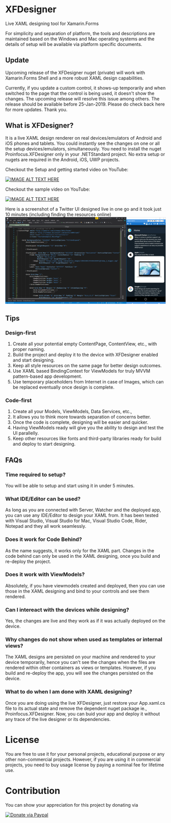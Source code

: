 # XFDesigner
Live XAML designing tool for Xamarin.Forms

For simplicity and separation of platform, the tools and descriptions are maintained based on the Windows and Mac operating systems and the details of setup will be available via platform specific documents.

## Update
Upcoming release of the XFDesigner nuget (private) will work with Xamarin.Forms Shell and a more robust XAML design capabilities. 

Currently, if you update a custom control, it shows-up temporarily and when switched to the page that the control is being used, it doesn't show the changes. The upcoming release will resolve this issue among others. The release should be available before 25-Jan-2019. Please do check back here for more updates. Thank you. 

## What is XFDesigner?
It is a live XAML design renderer on real devices/emulators of Android and iOS phones and tablets. You could instantly see the changes on one or all the setup devices/emulators, simultaneously. You need to install the nuget Proinfocus.XFDesigner only in your .NETStandard project. No extra setup or nugets are required in the Android, iOS, UWP projects.

Checkout the Setup and getting started video on YouTube:

[![IMAGE ALT TEXT HERE](https://img.youtube.com/vi/Or0lJIRD-Ok/0.jpg)](https://www.youtube.com/watch?v=Or0lJIRD-Ok)


Checkout the sample video on YouTube:

[![IMAGE ALT TEXT HERE](https://img.youtube.com/vi/Rk0aBlaLld8/0.jpg)](https://www.youtube.com/watch?v=Rk0aBlaLld8)


Here is a screenshot of a Twitter UI designed live in one go and it took just 10 minutes (including finding the resources online)
[![Live Design Screenshot of Twitter UI](https://raw.githubusercontent.com/proinfocus/XFDesigner/master/LiveDesignScreenShot.png)](https://raw.githubusercontent.com/proinfocus/XFDesigner/master/LiveDesignScreenShot.png)

## Tips
### Design-first
1. Create all your potential empty ContentPage, ContentView, etc., with proper naming.
2. Build the project and deploy it to the device with XFDesigner enabled and start designing.
3. Keep all style resources on the same page for better design outcomes.
4. Use XAML based BindingContext for ViewModels for truly MVVM pattern-based app development.
5. Use temporary placeholders from Internet in case of Images, which can be replaced eventually once design is complete.

### Code-first
1. Create all your Models, ViewModels, Data Services, etc.,
2. It allows you to think more towards separation of concerns better.
3. Once the code is complete, designing will be easier and quicker.
4. Having ViewModels ready will give you the ability to design and test the UI parallelly.
5. Keep other resources like fonts and third-party libraries ready for build and deploy to start designing.



## FAQs
### Time required to setup?
You will be able to setup and start using it in under 5 minutes. 

### What IDE/Editor can be used?
As long as you are connected with Server, Watcher and the deployed app, you can use any IDE/Editor to design your XAML from. It has been tested with Visual Studio, Visual Studio for Mac, Visual Studio Code, Rider, Notepad and they all work seamlessly.

### Does it work for Code Behind?
As the name suggests, it works only for the XAML part. Changes in the code behind can only be used in the XAML designing, once you build and re-deploy the project.

### Does it work with ViewModels?
Absolutely, if you have viewmodels created and deployed, then you can use those in the XAML designing and bind to your controls and see them rendered.

### Can I intereact with the devices while designing?
Yes, the changes are live and they work as if it was actually deployed on the device.

### Why changes do not show when used as templates or internal views?
The XAML designs are persisted on your machine and rendered to your device temporarily, hence you can't see the changes when the files are rendered within other containers as views or templates. However, if you build and re-deploy the app, you will see the changes persisted on the device.

### What to do when I am done with XAML designing?
Once you are doing using the live XFDesigner, just restore your App.xaml.cs file to its actual state and remove the dependent nuget package ie., Proinfocus.XFDesigner. Now, you can buid your app and deploy it without any trace of the live designer or its dependencies.


# License
You are free to use it for your personal projects, educational purpose or any other non-commercial projects.
However, if you are using it in commercial projects, you need to buy usage license by paying a nominal fee for lifetime use.


# Contribution
You can show your appreciation for this project by donating via

[![Donate via Paypal](https://www.paypalobjects.com/webstatic/en_US/i/buttons/PP_logo_h_200x51.png)](https://www.paypal.me/rahulhadgal)
